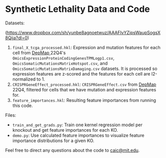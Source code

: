 # Synthetic Lethality Data and Code

Datasets:

(https://www.dropbox.com/sh/yunbe8agnoetwuz/AAAFIvYZipsWaupSogsX8Qija?dl=0)
1. `final_X_tcga_processed.hkl`: Expression and mutation features for each cell from [DepMap ](https://depmap.org/portal/download/all/) 22Q4's `OmicsExpressionProteinCodingGenesTPMLogp1.csv`, `OmicsSomaticMutationsMatrixHotspot.csv`, and `OmicsSomaticMutationsMatrixDamaging.csv` datasets. It is processed so expression features are z-scored and the features for each cell are l2-normalized to 1.
2. `CRISPRGeneEffect_processed.hkl`: `CRISPRGeneEffect.csv` from [DepMap ](https://depmap.org/portal/download/all/) 22Q4, filtered for cells that we have mutation and expression features for.
3. `feature_importances.hkl`: Resulting feature importances from running this code.

Files:
- `train_and_get_grads.py`: Train one kernel regression model per knockout and get feature importances for each KO.
- `demo.py`: Use calculated feature importances to visualize feature importance distributions for a given KO.

Feel free to direct any questions about the code to caic@mit.edu. 
